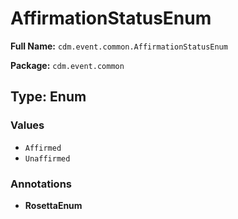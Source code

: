 # AffirmationStatusEnum

**Full Name:** `cdm.event.common.AffirmationStatusEnum`

**Package:** `cdm.event.common`

## Type: Enum

### Values

- `Affirmed`
- `Unaffirmed`
### Annotations

- **RosettaEnum**

